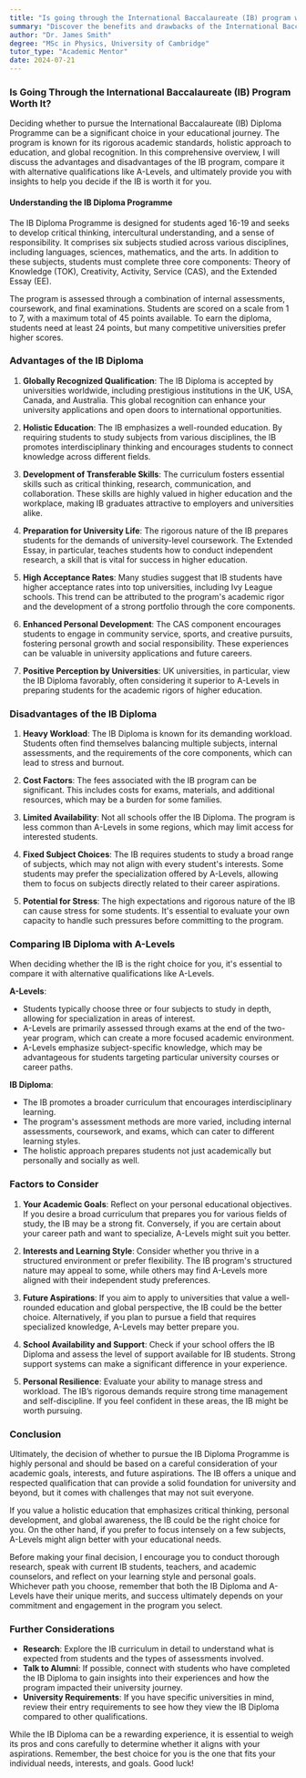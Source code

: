 ```yaml
---
title: "Is going through the International Baccalaureate (IB) program worth it?"
summary: "Discover the benefits and drawbacks of the International Baccalaureate program to determine if it's the right choice for your education."
author: "Dr. James Smith"
degree: "MSc in Physics, University of Cambridge"
tutor_type: "Academic Mentor"
date: 2024-07-21
---
```


### Is Going Through the International Baccalaureate (IB) Program Worth It?

Deciding whether to pursue the International Baccalaureate (IB) Diploma Programme can be a significant choice in your educational journey. The program is known for its rigorous academic standards, holistic approach to education, and global recognition. In this comprehensive overview, I will discuss the advantages and disadvantages of the IB program, compare it with alternative qualifications like A-Levels, and ultimately provide you with insights to help you decide if the IB is worth it for you.

#### Understanding the IB Diploma Programme

The IB Diploma Programme is designed for students aged 16-19 and seeks to develop critical thinking, intercultural understanding, and a sense of responsibility. It comprises six subjects studied across various disciplines, including languages, sciences, mathematics, and the arts. In addition to these subjects, students must complete three core components: Theory of Knowledge (TOK), Creativity, Activity, Service (CAS), and the Extended Essay (EE). 

The program is assessed through a combination of internal assessments, coursework, and final examinations. Students are scored on a scale from 1 to 7, with a maximum total of 45 points available. To earn the diploma, students need at least 24 points, but many competitive universities prefer higher scores.

### Advantages of the IB Diploma

1. **Globally Recognized Qualification**: The IB Diploma is accepted by universities worldwide, including prestigious institutions in the UK, USA, Canada, and Australia. This global recognition can enhance your university applications and open doors to international opportunities.

2. **Holistic Education**: The IB emphasizes a well-rounded education. By requiring students to study subjects from various disciplines, the IB promotes interdisciplinary thinking and encourages students to connect knowledge across different fields.

3. **Development of Transferable Skills**: The curriculum fosters essential skills such as critical thinking, research, communication, and collaboration. These skills are highly valued in higher education and the workplace, making IB graduates attractive to employers and universities alike.

4. **Preparation for University Life**: The rigorous nature of the IB prepares students for the demands of university-level coursework. The Extended Essay, in particular, teaches students how to conduct independent research, a skill that is vital for success in higher education.

5. **High Acceptance Rates**: Many studies suggest that IB students have higher acceptance rates into top universities, including Ivy League schools. This trend can be attributed to the program's academic rigor and the development of a strong portfolio through the core components.

6. **Enhanced Personal Development**: The CAS component encourages students to engage in community service, sports, and creative pursuits, fostering personal growth and social responsibility. These experiences can be valuable in university applications and future careers.

7. **Positive Perception by Universities**: UK universities, in particular, view the IB Diploma favorably, often considering it superior to A-Levels in preparing students for the academic rigors of higher education.

### Disadvantages of the IB Diploma

1. **Heavy Workload**: The IB Diploma is known for its demanding workload. Students often find themselves balancing multiple subjects, internal assessments, and the requirements of the core components, which can lead to stress and burnout.

2. **Cost Factors**: The fees associated with the IB program can be significant. This includes costs for exams, materials, and additional resources, which may be a burden for some families.

3. **Limited Availability**: Not all schools offer the IB Diploma. The program is less common than A-Levels in some regions, which may limit access for interested students.

4. **Fixed Subject Choices**: The IB requires students to study a broad range of subjects, which may not align with every student's interests. Some students may prefer the specialization offered by A-Levels, allowing them to focus on subjects directly related to their career aspirations.

5. **Potential for Stress**: The high expectations and rigorous nature of the IB can cause stress for some students. It's essential to evaluate your own capacity to handle such pressures before committing to the program.

### Comparing IB Diploma with A-Levels

When deciding whether the IB is the right choice for you, it's essential to compare it with alternative qualifications like A-Levels. 

**A-Levels**: 

- Students typically choose three or four subjects to study in depth, allowing for specialization in areas of interest. 
- A-Levels are primarily assessed through exams at the end of the two-year program, which can create a more focused academic environment.
- A-Levels emphasize subject-specific knowledge, which may be advantageous for students targeting particular university courses or career paths.

**IB Diploma**:

- The IB promotes a broader curriculum that encourages interdisciplinary learning.
- The program's assessment methods are more varied, including internal assessments, coursework, and exams, which can cater to different learning styles.
- The holistic approach prepares students not just academically but personally and socially as well.

### Factors to Consider

1. **Your Academic Goals**: Reflect on your personal educational objectives. If you desire a broad curriculum that prepares you for various fields of study, the IB may be a strong fit. Conversely, if you are certain about your career path and want to specialize, A-Levels might suit you better.

2. **Interests and Learning Style**: Consider whether you thrive in a structured environment or prefer flexibility. The IB program's structured nature may appeal to some, while others may find A-Levels more aligned with their independent study preferences.

3. **Future Aspirations**: If you aim to apply to universities that value a well-rounded education and global perspective, the IB could be the better choice. Alternatively, if you plan to pursue a field that requires specialized knowledge, A-Levels may better prepare you.

4. **School Availability and Support**: Check if your school offers the IB Diploma and assess the level of support available for IB students. Strong support systems can make a significant difference in your experience.

5. **Personal Resilience**: Evaluate your ability to manage stress and workload. The IB’s rigorous demands require strong time management and self-discipline. If you feel confident in these areas, the IB might be worth pursuing.

### Conclusion

Ultimately, the decision of whether to pursue the IB Diploma Programme is highly personal and should be based on a careful consideration of your academic goals, interests, and future aspirations. The IB offers a unique and respected qualification that can provide a solid foundation for university and beyond, but it comes with challenges that may not suit everyone.

If you value a holistic education that emphasizes critical thinking, personal development, and global awareness, the IB could be the right choice for you. On the other hand, if you prefer to focus intensely on a few subjects, A-Levels might align better with your educational needs.

Before making your final decision, I encourage you to conduct thorough research, speak with current IB students, teachers, and academic counselors, and reflect on your learning style and personal goals. Whichever path you choose, remember that both the IB Diploma and A-Levels have their unique merits, and success ultimately depends on your commitment and engagement in the program you select.

### Further Considerations

- **Research**: Explore the IB curriculum in detail to understand what is expected from students and the types of assessments involved.
- **Talk to Alumni**: If possible, connect with students who have completed the IB Diploma to gain insights into their experiences and how the program impacted their university journey.
- **University Requirements**: If you have specific universities in mind, review their entry requirements to see how they view the IB Diploma compared to other qualifications.

While the IB Diploma can be a rewarding experience, it is essential to weigh its pros and cons carefully to determine whether it aligns with your aspirations. Remember, the best choice for you is the one that fits your individual needs, interests, and goals. Good luck!
    